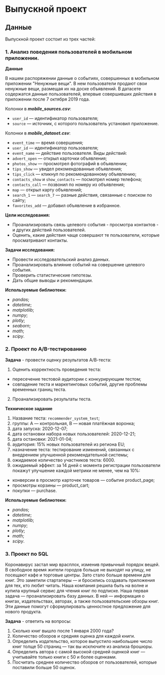 # Выпускной проект

## Данные

Выпускной проект состоит из трех частей:
### 1. Анализ поведения пользователей в мобильном приложении.
**Данные**

В нашем распоряжении данные о событиях, совершенных в мобильном приложении "Ненужные вещи". В нем пользователи продают свои ненужные вещи, размещая их на доске объявлений. В датасете содержатся данные пользователей, впервые совершивших действия в приложении после 7 октября 2019 года.

Колонки в ***mobile_sources.csv***:
* `user_id` — идентификатор пользователя;
* `source` — источник, с которого пользователь установил приложение.

Колонки в ***mobile_dataset.csv***:
* `event_time` — время совершения;
* `user_id` — идентификатор пользователя;
* `event_name` — действие пользователя. Виды действий:
* `advert_open` — открыл карточки объявления;
* `photos_show` — просмотрел фотографий в объявлении;
* `tips_show` — увидел рекомендованные объявления;
* `tips_click` — кликнул по рекомендованному объявлению;
* `contacts_show` и `show_contacts` — посмотрел номер телефона;
* `contacts_call` — позвонил по номеру из объявления;
* `map` — открыл карту объявлений;
* `search_1` — `search_7` — разные действия, связанные с поиском по сайту;
* `favorites_add` — добавил объявление в избранное.

**Цели исследования:**
* Проанализировать связь целевого события - просмотра контактов - и других действий пользователей.
* Оценить, какие действия чаще совершают те пользователи, которые просматривают контакты.

**Задачи исследования:**
* Провести исследовательский анализ данных.
* Проанализировать влияние событий на совершение целевого события.
* Проверить статистические гипотезы.
* Дать общие выводы и рекомендации.

**Используемые библиотеки:**
* *pandas*;
* *datetime*;
* *matplotlib*;
* *numpy*;
* *plotly*;
* *seaborn*;
* *math*;
* *scipy*.

### 2. Проект по А/B-тестированию
**Задача** - провести оценку результатов А/В-теста:
1.  Оценить корректность проведения теста:
* пересечение тестовой аудитории с конкурирующим тестом;
* совпадение теста и маркетинговых событий, другие проблемы временных границ теста.
2. Проанализировать результаты теста.

**Техническое задание**
1. Название теста: `recommender_system_test`;
2. группы: А — контрольная, B — новая платёжная воронка;
3. дата запуска: 2020-12-07;
4. дата остановки набора новых пользователей: 2020-12-21;
5. дата остановки: 2021-01-04;
6. аудитория: 15% новых пользователей из региона EU;
7. назначение теста: тестирование изменений, связанных с внедрением улучшенной рекомендательной системы;
8. ожидаемое количество участников теста: 6000.
9. ожидаемый эффект: за 14 дней с момента регистрации пользователи покажут улучшение каждой метрики не менее, чем на 10%:
* конверсии в просмотр карточек товаров — событие product_page;
* просмотры корзины — product_cart;
* покупки — purchase.

**Используемые библиотеки:**
* *pandas*;
* *datetime*;
* *matplotlib*;
* *numpy*;
* *plotly*;
* *math*;
* *scipy*.

### 3. Проект по SQL
Коронавирус застал мир врасплох, изменив привычный порядок вещей. В свободное время жители городов больше не выходят на улицу, не посещают кафе и торговые центры. Зато стало больше времени для книг. Это заметили стартаперы — и бросились создавать приложения для тех, кто любит читать. Наша компания решила быть на волне и купила крупный сервис для чтения книг по подписке. Наша первая задача — проанализировать базу данных. В ней — информация о книгах, издательствах, авторах, а также пользовательские обзоры книг. Эти данные помогут сформулировать ценностное предложение для нового продукта.

**Задача** - ответить на вопросы:
1. Сколько книг вышло после 1 января 2000 года?
2. Количество обзоров и средняя оценка для каждой книги.
3. Определить издательство, которое выпустило наибольшее число книг толще 50 страниц — так вы исключите из анализа брошюры.
4. Определить автора с самой высокой средней оценкой книг — учитывайте только книги с 50 и более оценками.
5. Посчитать среднее количество обзоров от пользователей, которые поставили больше 50 оценок.




